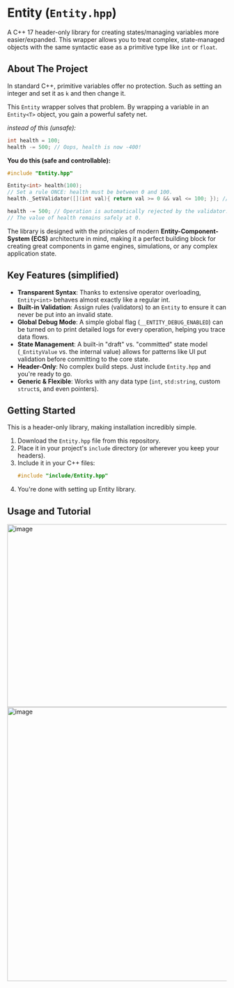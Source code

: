 # Entity (`Entity.hpp`)

A C++ 17 header-only library for creating states/managing variables more easier/expanded. This wrapper allows you to treat complex, state-managed objects with the same syntactic ease as a primitive type like `int` or `float`.

## About The Project

In standard C++, primitive variables offer no protection. Such as setting an integer and set it as `k` and then change it.

This `Entity` wrapper solves that problem. By wrapping a variable in an `Entity<T>` object, you gain a powerful safety net.

*instead of this (unsafe):*
```cpp
int health = 100;
health -= 500; // Oops, health is now -400!
```                  
**You do this (safe and controllable):**
```cpp
#include "Entity.hpp"

Entity<int> health(100);
// Set a rule ONCE: health must be between 0 and 100.
health._SetValidator([](int val){ return val >= 0 && val <= 100; }); // using lambda expressions

health -= 500; // Operation is automatically rejected by the validator.
// The value of health remains safely at 0.
```

The library is designed with the principles of modern **Entity-Component-System (ECS)** architecture in mind, making it a perfect building block for creating great components in game engines, simulations, or any complex application state.

## Key Features (simplified)

-   **Transparent Syntax**: Thanks to extensive operator overloading, `Entity<int>` behaves almost exactly like a regular int.
-   **Built-in Validation**: Assign rules (validators) to an `Entity` to ensure it can never be put into an invalid state.
-   **Global Debug Mode**: A simple global flag (`__ENTITY_DEBUG_ENABLED`) can be turned on to print detailed logs for every operation, helping you trace data flows.
-   **State Management**: A built-in "draft" vs. "committed" state model (`_EntityValue` vs. the internal value) allows for patterns like UI put validation before committing to the core state.
-   **Header-Only**: No complex build steps. Just include `Entity.hpp` and you're ready to go.
-   **Generic & Flexible**: Works with any data type (`int`, `std:string`, custom `struct`s, and even pointers).

## Getting Started

This is a header-only library, making installation incredibly simple.

1.  Download the `Entity.hpp` file from this repository.
2.  Place it in your project's `include` directory (or wherever you keep your headers).
3.  Include it in your C++ files:
    ```cpp
    #include "include/Entity.hpp"
    ```
4. You're done with setting up Entity library.

## Usage and Tutorial
<img width="733" height="419" alt="image" src="https://github.com/user-attachments/assets/38c74c0e-7b93-4931-a67f-49cbd787ba29" />
<img width="783" height="628" alt="image" src="https://github.com/user-attachments/assets/5c4c8e53-c44b-4db3-b182-6511111b4fa9" />
